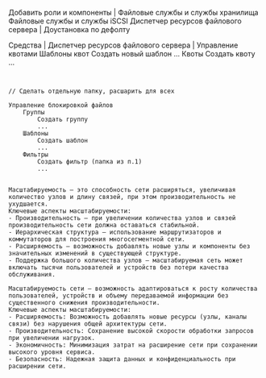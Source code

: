 Добавить роли и компоненты
|
Файловые службы и службы хранилища
    Файловые службы и службы iSCSI
        Диспетчер ресурсов файлового сервера
|
Доустановка по дефолту


Средства
|
Диспетчер ресурсов файлового сервера
|
Управление квотами
    Шаблоны квот
        Создать новый шаблон
        ...
    Квоты
        Создать квоту
        ...
```


// Сделать отдельную папку, расшарить для всех

Управление блокировкой файлов
    Группы
        Создать группу
        ...
    Шаблоны
        Создать шаблон
        ...
    Фильтры
        Создать фильтр (папка из п.1)
        ...


Масштабируемость — это способность сети расширяться, увеличивая количество узлов и длину связей, при этом производительность не ухудшается. 
Ключевые аспекты масштабируемости:
- Производительность — при увеличении количества узлов и связей производительность сети должна оставаться стабильной.
- Иерархическая структура — использование маршрутизаторов и коммутаторов для построения многосегментной сети.
- Расширяемость — возможность добавлять новые узлы и компоненты без значительных изменений в существующей структуре.
- Поддержка большого количества узлов — масштабируемая сеть может включать тысячи пользователей и устройств без потери качества обслуживания.

Масштабируемость сети — возможность адаптироваться к росту количества пользователей, устройств и объему передаваемой информации без существенного снижения производительности.
Ключевые аспекты масштабируемости:
- Расширяемость: Возможность добавлять новые ресурсы (узлы, каналы связи) без нарушения общей архитектуры сети.
- Производительность: Сохранение высокой скорости обработки запросов при увеличении нагрузок.
- Экономичность: Минимизация затрат на расширение сети при сохранении высокого уровня сервиса.
- Безопасность: Надежная защита данных и конфиденциальность при расширении сети.
